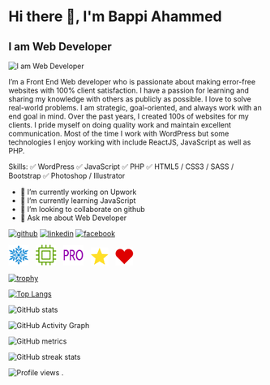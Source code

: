 

# Hi there 👋, I'm Bappi Ahammed
## I am Web Developer
![I am Web Developer](https://scontent.fdac1-1.fna.fbcdn.net/v/t39.30808-6/217041355_1641771306023411_1043731346719126588_n.png?_nc_cat=104&ccb=1-5&_nc_sid=e3f864&_nc_ohc=Dzu8koKdLvwAX8K1r5A&tn=jZYfND_yksgqhfCF&_nc_ht=scontent.fdac1-1.fna&oh=08285b74c3057c975d15f5ec503f557c&oe=612C95A4)

I’m a Front End Web developer who is passionate about making error-free websites with 100% client satisfaction. I have a passion for learning and sharing my knowledge with others as publicly as possible. I love to solve real-world problems. I am strategic, goal-oriented, and always work with an end goal in mind. Over the past years, I created 100s of websites for my clients. I pride myself on doing quality work and maintain excellent communication. Most of the time I work with WordPress but some technologies I enjoy working with include ReactJS, JavaScript as well as PHP.

Skills: ✅ WordPress ✅ JavaScript ✅ PHP ✅ HTML5 / CSS3 / SASS / Bootstrap ✅ Photoshop / Illustrator

- 🔭 I’m currently working on Upwork 
- 🌱 I’m currently learning JavaScript 
- 👯 I’m looking to collaborate on github 
- 💬 Ask me about Web Developer 


[<img src='https://cdn.jsdelivr.net/npm/simple-icons@3.0.1/icons/github.svg' alt='github' height='40'>](https://github.com/https://github.com/Bappiahammed)  [<img src='https://cdn.jsdelivr.net/npm/simple-icons@3.0.1/icons/linkedin.svg' alt='linkedin' height='40'>](https://www.linkedin.com/in/https://www.linkedin.com/in/freelancer-labib-8a3a07206//)  [<img src='https://cdn.jsdelivr.net/npm/simple-icons@3.0.1/icons/facebook.svg' alt='facebook' height='40'>](https://www.facebook.com/https://www.facebook.com/freelancerlabib150)  

<a href='https://archiveprogram.github.com/'><img src='https://raw.githubusercontent.com/acervenky/animated-github-badges/master/assets/acbadge.gif' width='40' height='40'></a> <a href='https://docs.github.com/en/developers'><img src='https://raw.githubusercontent.com/acervenky/animated-github-badges/master/assets/devbadge.gif' width='40' height='40'></a> <a href='https://github.com/pricing'><img src='https://raw.githubusercontent.com/acervenky/animated-github-badges/master/assets/pro.gif' width='40' height='40'></a> <a href='https://stars.github.com/'><img src='https://raw.githubusercontent.com/acervenky/animated-github-badges/master/assets/starbadge.gif' width='35' height='35'></a> <a href='https://docs.github.com/en/github/supporting-the-open-source-community-with-github-sponsors'><img src='https://raw.githubusercontent.com/acervenky/animated-github-badges/master/assets/sponsorbadge.gif' width='35' height='35'></a> 

[![trophy](https://github-profile-trophy.vercel.app/?username=https://github.com/Bappiahammed)](https://github.com/ryo-ma/github-profile-trophy)

[![Top Langs](https://github-readme-stats.vercel.app/api/top-langs/?username=https://github.com/Bappiahammed)](https://github.com/anuraghazra/github-readme-stats)

![GitHub stats](https://github-readme-stats.vercel.app/api?username=https://github.com/Bappiahammed&show_icons=true&count_private=true)  

![GitHub Activity Graph](https://activity-graph.herokuapp.com/graph?username=https://github.com/Bappiahammed)  

![GitHub metrics](https://metrics.lecoq.io/https://github.com/Bappiahammed)  

![GitHub streak stats](https://github-readme-streak-stats.herokuapp.com/?user=https://github.com/Bappiahammed)  

![Profile views](https://gpvc.arturio.dev/https://github.com/Bappiahammed)  .

